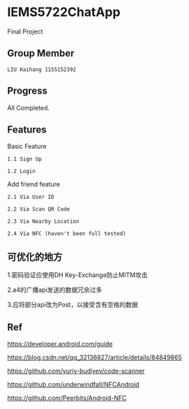 # IEMS5722ChatApp
Final Project
## Group Member
	LIU Kaihang 1155152392
## Progress
All Completed.
## Features

Basic Feature

    1.1 Sign Up

    1.2 Login
  
Add friend feature

    2.1 Via User ID

    2.2 Via Scan QR Code
  
	2.3 Via Nearby Location

	2.4 Via NFC (haven't been full tested)
## 可优化的地方

1.密码验证应使用DH Key-Exchange防止MITM攻击

2.a4的广播api发送的数据冗余过多

3.应将部分api改为Post，以接受含有空格的数据
## Ref

https://developer.android.com/guide

https://blog.csdn.net/qq_32136827/article/details/84849865

https://github.com/yuriy-budiyev/code-scanner

https://github.com/underwindfall/NFCAndroid

https://github.com/Peerbits/Android-NFC


